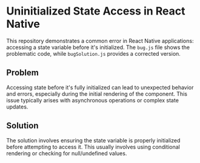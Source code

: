 # Uninitialized State Access in React Native

This repository demonstrates a common error in React Native applications: accessing a state variable before it's initialized.  The `bug.js` file shows the problematic code, while `bugSolution.js` provides a corrected version.

## Problem

Accessing state before it's fully initialized can lead to unexpected behavior and errors, especially during the initial rendering of the component. This issue typically arises with asynchronous operations or complex state updates.

## Solution

The solution involves ensuring the state variable is properly initialized before attempting to access it.  This usually involves using conditional rendering or checking for null/undefined values.